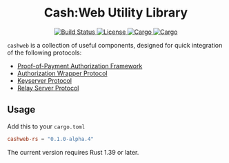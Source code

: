 <h1 align="center">
  Cash:Web Utility Library
</h1>

<p align="center">
  <a href="https://github.com/cashweb/cashweb-rs/actions">
    <img alt="Build Status" src="https://github.com/cashweb/cashweb-rs/workflows/CI/badge.svg">
  </a>

  <a href="LICENSE">
    <img alt="License" src="https://img.shields.io/badge/license-MIT-blue.svg">
  </a>

  <a href="https://crates.io/crates/cashweb">
    <img alt="Cargo" src="https://img.shields.io/crates/v/cashweb.svg">
  </a>

  <a href="https://docs.rs/cashweb">
    <img alt="Cargo" src="https://docs.rs/cashweb/badge.svg">
  </a>
</p>

`cashweb` is a collection of useful components, designed for quick integration of the following protocols:
* [Proof-of-Payment Authorization Framework](https://github.com/cashweb/specifications/blob/master/proof-of-payment-token/specification.mediawiki)
* [Authorization Wrapper Protocol](https://github.com/cashweb/specifications/blob/master/authorization-wrapper-protocol/specification.mediawiki)
* [Keyserver Protocol](https://github.com/cashweb/specifications/blob/master/keyserver-protocol/specification.mediawiki)
* [Relay Server Protocol](https://github.com/cashweb/specifications/blob/master/relay-server-protocol/specification.mediawiki)

## Usage

Add this to your `cargo.toml`

```toml
cashweb-rs = "0.1.0-alpha.4"
```

The current version requires Rust 1.39 or later.
